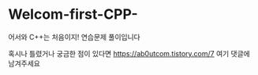 # Welcom-first-CPP-
어서와 C++는 처음이지! 연습문제 풀이입니다

혹시나 틀렸거나 궁금한 점이 있다면
https://ab0utcom.tistory.com/7 여기 댓글에 남겨주세요
